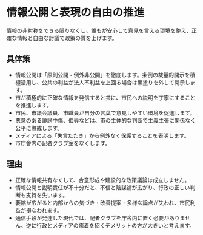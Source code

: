 # 情報公開と表現の自由の推進
情報の非対称をできる限りなくし、誰もが安心して意見を言える環境を整え、正確な情報と自由な討議で政策の質を上げます。

## 具体策
* 情報公開は「原則公開・例外非公開」を徹底します。条例の裁量的開示を積極活用し、公共の利益が法人不利益を上回る場合は黒塗りを外して開示します。
* 市が積極的に正確な情報を発信すると共に、市民への説明を丁寧にすることを推進します。
* 市民、市議会議員、市職員が自分の言葉で意見しやすい環境を促進します。
* 悪意のある誹謗中傷、侮辱などは、市の主体的な判断で主義主張に関係なく公平に懲戒します。
* メディアによる「失言たたき」から例外なく保護することを表明します。
* 市庁舎内の記者クラブ室をなくします。

## 理由
* 正確な情報共有なくして、合意形成や建設的な政策議論は成立しません。
* 情報公開と説明責任が不十分だと、不信と陰謀論が広がり、行政の正しい判断も支持を失います。
* 萎縮が広がると内部からの気づき・改善提案・多様な論点が失われ、市民利益が損なわれます。
* 通信手段が発達した現代では、記者クラブを庁舎内に置く必要がありません。逆に行政とメディアの癒着を招くデメリットの方が大きいと考えます。
